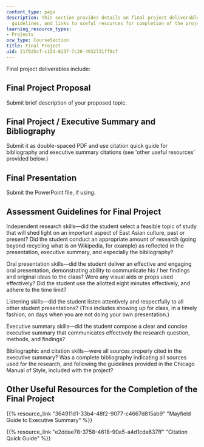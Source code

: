 ```yaml
---
content_type: page
description: This section provides details on final project deliverables, assessment
  guidelines, and links to useful resources for completion of the project.
learning_resource_types:
- Projects
ocw_type: CourseSection
title: Final Project
uid: 21f025cf-c15d-8237-7c28-4932731ff9cf
---
```


Final project deliverables include:

Final Project Proposal
----------------------

Submit brief description of your proposed topic.

Final Project / Executive Summary and Bibliography
--------------------------------------------------

Submit it as double-spaced PDF and use citation quick guide for bibliography and executive summary citations (see 'other useful resources' provided below.)

Final Presentation
------------------

Submit the PowerPoint file, if using.

Assessment Guidelines for Final Project
---------------------------------------

Independent research skills—did the student select a feasible topic of study that will shed light on an important aspect of East Asian culture, past or present? Did the student conduct an appropriate amount of research (going beyond recycling what is on Wikipedia, for example) as reflected in the presentation, executive summary, and especially the bibliography?

Oral presentation skills—did the student deliver an effective and engaging oral presentation, demonstrating ability to communicate his / her findings and original ideas to the class? Were any visual aids or props used effectively? Did the student use the allotted eight minutes effectively, and adhere to the time limit?

Listening skills—did the student listen attentively and respectfully to all other student presentations? (This includes showing up for class, in a timely fashion, on days when you are not doing your own presentation.)

Executive summary skills—did the student compose a clear and concise executive summary that communicates effectively the research question, methods, and findings?

Bibliographic and citation skills—were all sources properly cited in the executive summary? Was a complete bibliography indicating all sources used for the research, and following the guidelines provided in the Chicago Manual of Style, included with the project?

Other Useful Resources for the Completion of the Final Project
--------------------------------------------------------------

{{% resource_link "364911d1-33b4-48f2-9077-c4667d815ab9" "Mayfield Guide to Executive Summary" %}}

{{% resource_link "e2ddae78-3758-4618-90a5-a4d1cda637ff" "Citation Quick Guide" %}}